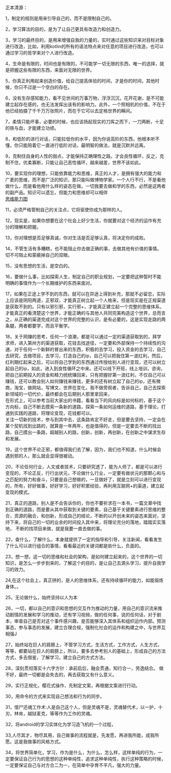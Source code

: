 正本清源：    

1，制定的规则是用来引导自己的，而不是限制自己的。    

2，学习算法的目的，是为了让自己更具有改造力和创造力。    

3，学习的最终目的，是用来增强自我的力量的，实时通过这些知识来对目标对象进行改造，比如，利用kotlin的所有的语法特点来对任意的项目进行改造，也可以通过学习的哲学来对个人进行改造。    

4，生命是有限的，时间也是有限的，不可能学一切无限的东西，唯一的选择，就是把握这些有限的东西，来面对无限的世界。    

5，你真正利用起来创造价值，给自己提高体验的时间，才是你的时间，其他时候，你只不过是一个空白的存在。     

6，没有生存感知能力，看不见世间的万事万物，浮浮沉沉，花开花谢，是不可能建立起存在感的，也无法发挥出该有的影响力。此外，一个照相机的价值，不在于他已经拍摄了千千万万张照片，而在于它可以去定格世界的瞬间。    

7，柔情只能坏事，必要的时候，也应该扬起现实的刀挥之而下，一刀两断，十足的铁与血，才能建立功绩。       

8，和低阶的进行对话，只能拉低你的水平，因为你说高阶的东西，他根本听不懂，你只能陪着它一直进行低阶对话，最明智的做法，就是沉默并远离。    

9，克制住自身的人性的弱点，才能保持正确理性之路，才会良性循环，反之，克制不住，优柔寡断，只能让自己恶性循环，越来越差，世界不该如此。     

10，要实现你的理想，只能依靠能力和思维，真正的人才，是拥有强大的能力和广袤的思维，而不是广泛的知识，那只能叫做博物学家。一个人行不行，不是看他做什么，而是看他用什么样的姿态在做。一切我要去做和学的东西，必然是这两者的副产品。知识可以遗忘，但能力和思维却可以相伴         
[思维能力图](https://github.com/booklibrary16/SafeguardWorld/blob/master/StrongAgain/TeachTW/FollowMeU/ThinkPic.md)      

11，必须严格管制自己的关注点，它将驱使你成为那样的人。     

12，现实是，如果你想要在这个社会上好少生活，你就要对这个经济的运作有充分的理解和把握。      

13，你对理想是否足够真诚，你对生活是否足够认真，将决定你的成败。     

14，不管生活有多糟糕，也不能阻止你去做正确的事，去做其他有价值的事情。切不可阻止和蒙蔽掉自己的双眼。      

15，没有思想的生活，是空白的。     

16，要做什么事，比如探索人生，制定自己的职业规划，一定要把这种暂时不能明确的事情作为一个长期维护的东西来面对。      

17，如果在正途上学不到的东西，就可以在异途上得到补充，那就不必留恋，实际上应该是阴阳两道，正邪双，才能真正树立起一个人格来，但是现实是在正规渠道是获取不到的。只有以邪引邪，实行邪+，才能真正建立起一个完整的思维体系，才能真正的看清楚这个世界，才能正确的与其他人共同完美构造这个世界，总而言之，从正确的渠道完成对这个世界的完整的认识，是有必要的，这是实现走路的两条腿，两者都要学，而且平衡学。    

18，关于网赚的思考，任何一个浪潮，都是可以通过一定的渠道获取到的，拜学求师，进入第卅方的渠道获取，花钱去找途径，一定要和外部保持一个持续性的沟通，对于任何一个新鲜的冒出来的东西，积极的去学习，投入资金的去学习，自己去研究，去做项目，去学习，打造自己的ip，自己可以把我住第一波红利，然后，红利期红起来之后，可以将自己学到的东西通过传授给别人进行变现，还可以树立起自己的ip，如此，进入到良性循环之中来。还可以线下开班，线上培训，咨询，把自己前期投入的资金和精力统统赚回来，只有把握好第一波红利，不仅自己可以赚钱，还可以教会别人如何赚钱来赚钱，更多的还有树立起了自己的ip，还有微商，淘宝，做网站，写博文，世界在变化，我不做旁观者，告诉自己，自己去探索新领域的一切代价，最终都会在后期别人那里拿回来，       
在形式上，可以参考当前大家出的书籍，看看当下的风向标是如何标的，基于这个方向标，自己不断去摸索一条新的道路，探索一条如何运维的道路，基于理论，打通到实践的道路，将理论变现，花钱都可以。      
关注一切新的技术，参与到其中去，这条路肯定不好走，但是要去坚持，一定会在某个契机找到出路的，就算是一年两年，也是值得的，但是一定要去不断的找出路，自己摸出一条路，超越别人的路，创新，创新，再创新，在创新之中谋求生存和发展。    

19，这个世界不论正邪，都值得我们去了解，因为，我们也不知道，什么时候会遇到邪的人，那么就会显得很被动。        

20，不论任何行业，人文或者技术，只要研究透了，能为人师了，都是可以进行变现的，不论正反，行行出状元，不论做什么行业，一定要有做状元的那颗心和与之匹配的努力和奋斗，只要是自己想做的，一旦做好了，就是立刻可以进行变现的，所有，好好做事，好好学习，好好积累经验，再利用互联网+的渠道，建立起变现的模式。     

21，真正的道路，别人是不会告诉你的，你也不要祈求在一本书，一篇文章中找到正确的道路，而是要从其中获取到关键的要素，自己基于关键要素进行思维的整合，资源的融合，和创新，形成自己的结论，不断的以开创未来的姿态来面对，坚持下来，将自己的一切的业余的时间投入其中来，将理论充分的落地，踏踏实实落地， 不断的找项目来做，就是我要一直去做的事。

22，查什么，了解什么，本身就提供了一定的指导和引导，关注新闻，看看发生了什么可以进行组合的事情，看看最近的关键词都是些什么，负面的。     

23，想一想，这一切的思维和社会的架构，是如何建立起来的，这个世界的一切知识，是怎么一步步到来的，了解这个的目的，是让自己去源头学习，提升自我学习的效力。     

24,在这个社会上，真正拼的，是人的思维体系，还有持续循环的能力，如能锻炼身体。。    

25，无论做什么，始终坚持以人为本

26，一切，都以自己的意识和思想的交互作为推动的力量，用自己的意识流来推动剧情的发展和学习的推动，还有学习视频，做的任何事，说的任何话，对于剧本，审查自己是否对这个事件感兴趣，是否能够深入其体系和组织运作内部。预测事态，参与事态的发展，建立合理合规，强制化社会的运作和构建之中，与世界互相强J     

27，始终站在巨人的肩膀上，不管学习方式，生活方式，工作方式，人生方式，等等，都要站在巨人的肩膀上，所以，要多去参考别人的基础上，形成自己的方法方式，多去借鉴，了解学习，建立自己的方式方法。

28，深刻贯彻落实十六字方针：承前启后，融会贯通，知行合一，劳逸结合。 做不好，最终一切都是会失去的，再去获取又有什么意义。              

29，实行正规化，樱花式操作，先制定文案，再根据文案进行行动。

30，用命令的方式来实现自己想法和行为的同步。    

31，借尸还魂工作术:人是自己这个人，但是灵魂不是，灵魂替代术，以一护，十刃，林肯，越狱麦克，等等作为工作的灵魂。      

32，将android的学习实体化为学习造飞机的一个过程，      

33,人尽其才，物尽其用，自己做事的流程就是，先发愿，再进我所能，成我所愿。这是我做事的风格方式。                

34，将世界简单化，学习，作为是什么，为什么，怎么样，这样单纯的行为，一定要保证自己行为的思想的这种单纯性，追求这种单纯性，执行这种策略的时候，一定要保证自己与对方合二为一，在简单中孕育不平凡，强大的力量。



